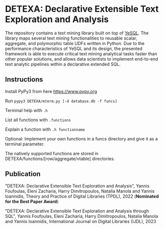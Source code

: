 # DΕΤΕΧΑ: Declarative Extensible Text Exploration and Analysis

The repository contains a text mining library built on top of [YeSQL](https://github.com/athenarc/YeSQL/). 
The library maps several text mining functionalities to reusable scalar, aggregate, and polymorphic table UDFs written in Python. Due to the
performance characteristics of YeSQL and its design, the presented framework is
able to execute critical text mining analytical tasks faster than other popular solutions, and allows data scientists to implement end-to-end text analytic pipelines within a declarative extended SQL. 

## Instructions

Install PyPy3 from here https://www.pypy.org

Run `pypy3 DETEXA/mterm.py [-d database.db -f funcs]`

Terminal help with ` .h `

List all functions with ` .functions `

Explain a function with `.h functionname`

Optional: Implement your own functions in a funcs directory and give it as a terminal parameter.

The natively supported functions are stored in DETEXA/functions/[row/aggregate/vtable] directories.




## Publication

"DΕΤΕΧΑ: Declarative Extensible Text Exploration and Analysis", Yannis Foufoulas, Eleni Zacharia, Harry Dimitropoulos, Natalia Manola and Yannis Ioannidis, Theory and Practice of Digital Libraries (TPDL), 2022 (**Nominated for the Best Paper Award**)

"DΕΤΕΧΑ: Declarative Extensible Text Exploration and Analysis through SQL", Yannis Foufoulas, Eleni Zacharia, Harry Dimitropoulos, Natalia Manola and Yannis Ioannidis, International Journal on Digital Libraries (IJDL), 2023


